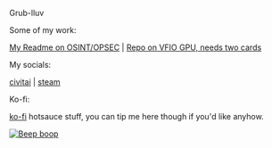 Grub-lluv

Some of my work:

[My Readme on OSINT/OPSEC](https://github.com/airborne-commando/OSINT-Tools) | [Repo on VFIO GPU, needs two cards](https://github.com/airborne-commando/vfio-gpu-script)

My socials:

[civitai](https://civitai.com/user/NTHOMPSON/models) | [steam](https://steamcommunity.com/id/RangerRules/)

Ko-fi:

[ko-fi](https://ko-fi.com/spiceboy96) hotsauce stuff, you can tip me here though if you'd like anyhow.

[![Beep boop](https://img.youtube.com/vi/5OjXrMjWCk8/hqdefault.jpg)](https://youtu.be/5OjXrMjWCk8)
